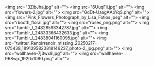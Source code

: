 <img src="3ZlbJha.jpg" alt=""\>
<img src="6UuqFii.jpg" alt=""\>
<img src="flowers-2.jpg" alt=""\>
<img src="GdDt-UaagAAbYqS.png" alt=""\>
<img src="Pink_Flowers_Photograph_by_Lisa_Fotios.jpeg" alt=""\>
<img src="rbooth_floral.jpg" alt=""\>
<img src="roses_png.png" alt=""\>
<img src="Tumblr_l_24828593342787.jpg" alt=""\>
<img src="Tumblr_l_24833366432633.jpg" alt=""\>
<img src="Tumblr_l_24838041160095.jpg" alt=""\>
<img src="twitter_Renoirrenoir_missing_20250217-075439_1891395823818146237_photo-2_jpg.png" alt=""\>
<img src="wallhaven-7j3wx9.jpg" alt=""\>
<img src="wallhaven-968wjx_1920x1080.png" alt=""\>
<img src="3ZlbJha.jpg" alt=""/>
<img src="6UuqFii.jpg" alt=""/>
<img src="flowers-2.jpg" alt=""/>
<img src="GdDt-UaagAAbYqS.png" alt=""/>
<img src="Pink_Flowers_Photograph_by_Lisa_Fotios.jpeg" alt=""/>
<img src="rbooth_floral.jpg" alt=""/>
<img src="README.md" alt=""/>
<img src="roses_png.png" alt=""/>
<img src="Tumblr_l_24828593342787.jpg" alt=""/>
<img src="Tumblr_l_24833366432633.jpg" alt=""/>
<img src="Tumblr_l_24838041160095.jpg" alt=""/>
<img src="twitter_Renoirrenoir_missing_20250217-075439_1891395823818146237_photo-2_jpg.png" alt=""/>
<img src="wallhaven-7j3wx9.jpg" alt=""/>
<img src="wallhaven-968wjx_1920x1080.png" alt=""/>
